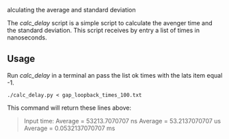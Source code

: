 alculating the average and standard deviation

The *calc_delay* script is a simple script to calculate the avenger time and the standard deviation. This script receives by entry a list of times in nanoseconds.

## Usage
Run *calc_delay* in a terminal an pass the list ok times with the lats item equal -1.

    ./calc_delay.py < gap_loopback_times_100.txt 

This command will return these lines above:

> Input time:
Average = 53213.7070707 ns
Average = 53.2137070707 us
Average = 0.0532137070707 ms

